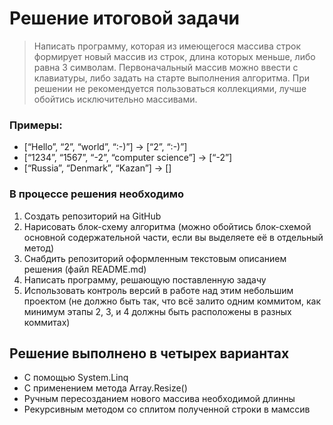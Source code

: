 ﻿# Решение итоговой задачи
>Написать программу, которая из имеющегося массива строк формирует новый массив из строк,
>длина которых меньше, либо равна 3 символам. Первоначальный массив можно ввести с клавиатуры,
>либо задать на старте выполнения алгоритма.
>При решении не рекомендуется пользоваться коллекциями, лучше обойтись исключительно массивами.

### Примеры:
- [“Hello”, “2”, “world”, “:-)”] → [“2”, “:-)”]
- [“1234”, “1567”, “-2”, “computer science”] → [“-2”]
- [“Russia”, “Denmark”, “Kazan”] → []

### В процессе решения необходимо
1. Создать репозиторий на GitHub
2. Нарисовать блок-схему алгоритма (можно обойтись блок-схемой основной содержательной части, если вы выделяете её в отдельный метод)
3. Снабдить репозиторий оформленным текстовым описанием решения (файл README.md)
4. Написать программу, решающую поставленную задачу
5. Использовать контроль версий в работе над этим небольшим проектом (не должно быть так, что всё залито одним коммитом, как минимум этапы 2, 3, и 4 должны быть расположены в разных коммитах)

## Решение выполнено в четырех вариантах
- С помощью System.Linq
- С применением метода Array.Resize()
- Ручным пересозданием нового массива необходимой длинны
- Рекурсивным методом со сплитом полученной строки в мамссив